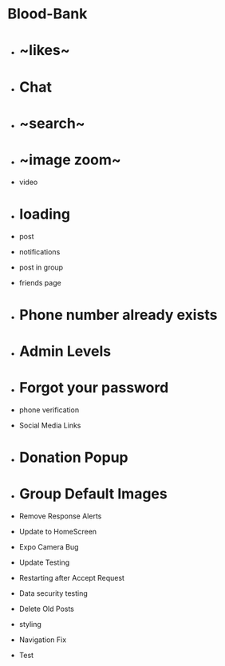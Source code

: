 # Blood-Bank
 - # ~likes~
 - # Chat
 - # ~search~ 
 - # ~image zoom~
 - video
 - # loading
 - post
 - notifications
 - post in group
 - friends page
 - # Phone number already exists
 - # Admin Levels
 - # Forgot your password
 - phone verification
 - Social Media Links
 - # Donation Popup
 - # Group Default Images
 - Remove Response Alerts
 - Update to HomeScreen
 - Expo Camera Bug
 - Update Testing

 - Restarting after Accept Request

 - Data security testing
 - Delete Old Posts
 - styling
 - Navigation Fix


 - Test
